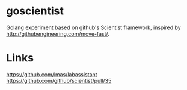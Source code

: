 # goscientist
Golang experiment based on github's Scientist framework, inspired by http://githubengineering.com/move-fast/.

# Links
https://github.com/lmas/labassistant  
https://github.com/github/scientist/pull/35
